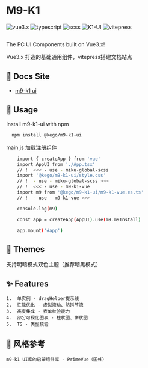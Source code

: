 # M9-K1

![vue3.x](https://img.shields.io/badge/Vue3.x-purple)
![typescript](https://img.shields.io/badge/TypeScript-red)
![scss](https://img.shields.io/badge/Scss-yellow)
![K1-UI](https://img.shields.io/badge/K1-UI-blue)
![vitepress](https://img.shields.io/badge/VitePress-orange)

##

The PC UI Components built on Vue3.x!

Vue3.x 打造的基础通用组件，vitepress搭建文档站点

## 📄 Docs Site

 - [m9-k1 ui](https://k1-dog.github.io/components/k1-boot.html)

## 📔 Usage

Install m9-k1-ui with npm

```bash
  npm install @kego/m9-k1-ui
```
main.js 加载注册组件
```bash
    import { createApp } from 'vue'
    import AppUI from './App.tsx'
    // !  <<< - use - miku-global-scss
    import '@kego/m9-k1-ui/style.css'
    // !  - use - miku-global-scss >>>
    // !  <<< - use - m9-k1-vue
    import m9 from '@kego/m9-k1-ui/m9-k1-vue.es.ts'
    // !  - use - m9-k1-vue >>>

    console.log(m9)

    const app = createApp(AppUI).use(m9.m9Install)

    app.mount('#app')

```
    
## 👗 Themes

支持明暗模式双色主题（推荐暗黑模式）

## ✨ Features
    1.  单实例 - dragHelper提示线
    2.  性能优化 - 虚拟滚动、防抖节流
    3.  高度集成 - 表单校验能力
    4.  部分可视化图表 - 柱状图、饼状图
    5.  TS - 类型校验

## 💎 风格参考
    m9-k1 UI库的启蒙组件库 - PrimeVue（国外）
